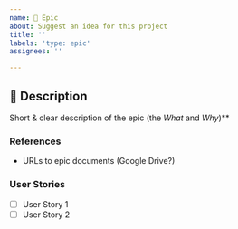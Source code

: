 ```yaml
---
name: 🚀 Epic
about: Suggest an idea for this project
title: ''
labels: 'type: epic'
assignees: ''

---
```


## 🚀 Description

Short & clear description of the epic (the _What_ and _Why_)\*\*

### References

- URLs to epic documents (Google Drive?)

### User Stories

- [ ] User Story 1
- [ ] User Story 2